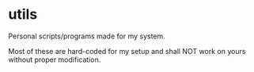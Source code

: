 # utils
Personal scripts/programs made for my system.

Most of these are hard-coded for my setup and shall NOT work on yours without proper modification.
